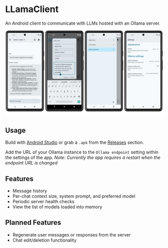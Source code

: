 # LLamaClient
An Android client to communicate with LLMs hosted with an Ollama server.
![App screenshot showcase](images/app_screenshots.png)

## Usage
Build with [Android Studio](https://developer.android.com/studio) or grab a `.apk` from the [Releases](https://github.com/willfarris/LlamaClient/releases) section.

Add the URL of your Ollama instance to the `Ollama endpoint` setting within the settings of the app. *Note: Currently the app requires a restart when the endpoint URL is changed*

## Features
* Message history
* Per-chat context size, system prompt, and preferred model
* Periodic server health checks
* View the list of models loaded into memory

## Planned Features
* Regenerate user messages or responses from the server
* Chat edit/deletion functionality